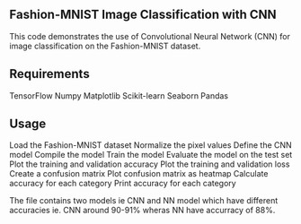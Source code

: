
## Fashion-MNIST Image Classification with CNN
This code demonstrates the use of Convolutional Neural Network (CNN) for image classification on the Fashion-MNIST dataset.

## Requirements
TensorFlow
Numpy
Matplotlib
Scikit-learn
Seaborn
Pandas

## Usage
Load the Fashion-MNIST dataset
Normalize the pixel values
Define the CNN model
Compile the model
Train the model
Evaluate the model on the test set
Plot the training and validation accuracy
Plot the training and validation loss
Create a confusion matrix
Plot confusion matrix as heatmap
Calculate accuracy for each category
Print accuracy for each category

The file contains two models ie CNN and NN model which have different accuracies ie. CNN around 90-91% wheras NN have accurracy of 88%.

